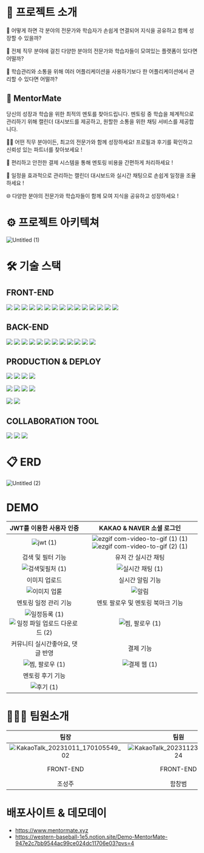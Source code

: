 # 📎 프로젝트 소개

💭 어떻게 하면 각 분야의 전문가와 학습자가 손쉽게 연결되어 지식을 공유하고 함께 성장할 수 있을까?

💭 전체 직무 분야에 걸친 다양한 분야의 전문가와 학습자들이 모여있는 플랫폼이 있다면 어떨까?

💭 학습관리와 소통을 위해 여러 어플리케이션을 사용하기보다 한 어플리케이션에서 관리할 수 있다면 어떨까?

## 👫 MentorMate

당신의 성장과 학습을 위한 최적의 멘토를 찾아드립니다.
멘토링 중 학습을 체계적으로 관리하기 위해 캘린더 대시보드를 제공하고, 원할한 소통을 위한 채팅 서비스를 제공합니다.

🧑‍💼 어떤 직무 분야이든, 최고의 전문가와 함께 성장하세요! 프로필과 후기를 확인하고 신뢰성 있는 파트너를 찾아보세요 !

💼 편리하고 안전한 결제 시스템을 통해 멘토링 비용을 간편하게 처리하세요 !

📅 일정을 효과적으로 관리하는 캘린더 대시보드와 실시간 채팅으로 손쉽게 일정을 조율하세요 !

🌐 다양한 분야의 전문가와 학습자들이 함께 모여 지식을 공유하고 성장하세요 !

# ⚙ 프로젝트 아키텍쳐

![Untitled (1)](https://github.com/MentoMate/.github/assets/122018331/093c2e40-4b4e-4017-bfce-7e4c7f7cce6d)

# 🛠 기술 스택

## FRONT-END

<img src="https://img.shields.io/badge/react-61DAFB?style=for-the-badge&logo=React&logoColor=white"> <img src="https://img.shields.io/badge/typescript-3178C6?style=for-the-badge&logo=typescript&logoColor=white"> <img src="https://img.shields.io/badge/reactquery-FF4154?style=for-the-badge&logo=reactquery&logoColor=white"> <img src="https://img.shields.io/badge/reactrouter-CA4245?style=for-the-badge&logo=reactrouter&logoColor=white"> <img src="https://img.shields.io/badge/reacthookform-CA4245?style=for-the-badge&logo=reacthookform&logoColor=white"> <img src="https://img.shields.io/badge/recoil-3578E5?style=for-the-badge&logo=recoil&logoColor=white"> <img src="https://img.shields.io/badge/vite-646CFF?style=for-the-badge&logo=vite&logoColor=white"> <img src="https://img.shields.io/badge/tailwindcss-06B6D4?style=for-the-badge&logo=tailwindcss&logoColor=white"> <img src="https://img.shields.io/badge/axios-5A29E4?style=for-the-badge&logo=axios&logoColor=white"> <img src="https://img.shields.io/badge/stompjs-000000?style=for-the-badge&logo=stompjs&logoColor=white"> <img src="https://img.shields.io/badge/sockjs-333333?style=for-the-badge&logo=sockjs&logoColor=white"> <img src="https://img.shields.io/badge/iamport-302E31?style=for-the-badge&logo=iamport&logoColor=white"> <img src="https://img.shields.io/badge/reactquill-C6002B?style=for-the-badge&logo=reactquill&logoColor=white"> <img src="https://img.shields.io/badge/sweetalert2-9999FF?style=for-the-badge&logo=sweetalert2&logoColor=white"> <img src="https://img.shields.io/badge/reactdatepicker-3DDC84?style=for-the-badge&logo=reactdatepicker&logoColor=white">

## BACK-END

<img src="https://img.shields.io/badge/JAVA-004027?style=for-the-badge&logo=JAVA&logoColor=white"> <img src="https://img.shields.io/badge/springboot-006600?style=for-the-badge&logo=springboot&logoColor=white"> <img src="https://img.shields.io/badge/springsecurity-578B34?style=for-the-badge&logo=springsecurity&logoColor=white"> <img src="https://img.shields.io/badge/jpa-21C25E?style=for-the-badge&logo=jpa&logoColor=white"> <img src="https://img.shields.io/badge/jwt-85B09A?style=for-the-badge&logo=jwt&logoColor=white"> <img src="https://img.shields.io/badge/swagger-21C25E?style=for-the-badge&logo=swagger&logoColor=white"> <img src="https://img.shields.io/badge/websocket-F37C20?style=for-the-badge&logo=websocket&logoColor=white"> <img src="https://img.shields.io/badge/sockjs-6CAC4D?style=for-the-badge&logo=sockjs&logoColor=white"> <img src="https://img.shields.io/badge/stomp-000000?style=for-the-badge&logo=stomp&logoColor=white"> <img src="https://img.shields.io/badge/mysql-0062B0?style=for-the-badge&logo=mysql&logoColor=white"> <img src="https://img.shields.io/badge/redis-C71A36?style=for-the-badge&logo=redis&logoColor=white"> <img src="https://img.shields.io/badge/elasticSearch-F8DC75?style=for-the-badge&logo=elasticSearch&logoColor=white">

## PRODUCTION & DEPLOY

<img src="https://img.shields.io/badge/AWS-232F3E?style=for-the-badge&logo=amazonaws&logoColor=white"> <img src="https://img.shields.io/badge/s3-569A31?style=for-the-badge&logo=amazons3&logoColor=white"> <img src="https://img.shields.io/badge/cloudfront-2A6FE1?style=for-the-badge&logo=cloudfront&logoColor=white"> <img src="https://img.shields.io/badge/amazonroute53-8C4FFF?style=for-the-badge&logo=amazonroute53&logoColor=white">

<img src="https://img.shields.io/badge/AWS-232F3E?style=for-the-badge&logo=amazonaws&logoColor=white"> <img src="https://img.shields.io/badge/ec2-FF9900?style=for-the-badge&logo=amazonec2&logoColor=white"> <img src="https://img.shields.io/badge/s3-569A31?style=for-the-badge&logo=amazons3&logoColor=white"> <img src="https://img.shields.io/badge/docker-2496ED?style=for-the-badge&logo=docker&logoColor=white">

<img src="https://img.shields.io/badge/git-F05032?style=for-the-badge&logo=git&logoColor=white"> <img src="https://img.shields.io/badge/github-181717?style=for-the-badge&logo=github&logoColor=white">

## COLLABORATION TOOL

<img src="https://img.shields.io/badge/slack-4A154B?style=for-the-badge&logo=slack&logoColor=white"> <img src="https://img.shields.io/badge/notion-000000?style=for-the-badge&logo=notion&logoColor=white"> <img src="https://img.shields.io/badge/discord-5865F2?style=for-the-badge&logo=discord&logoColor=white">

# 📋 ERD

![Untitled (2)](https://github.com/MentoMate/.github/assets/122018331/8637f9f5-4c08-4f0a-a162-646afa3b97ff)

# DEMO

|                                                                                                         JWT를 이용한 사용자 인증                                                                                                         |                                                                                                                  KAKAO & NAVER 소셜 로그인                                                                                                                  |
| :--------------------------------------------------------------------------------------------------------------------------------------------------------------------------------------------------------------------------------------: | :---------------------------------------------------------------------------------------------------------------------------------------------------------------------------------------------------------------------------------------------------------: |
|                                                                  ![jwt (1)](https://github.com/MentoMate/.github/assets/122018331/e73f8df8-96e4-4588-843e-a08776c64090)                                                                  | ![ezgif com-video-to-gif (1) (1)](https://github.com/MentoMate/.github/assets/122018331/cf143c0a-bb74-4a4d-b99b-8009982ea0ae) ![ezgif com-video-to-gif (2) (1)](https://github.com/MentoMate/.github/assets/122018331/9c53d77a-9822-48f9-8292-1213f471a293) |
|                                                                                                            검색 및 필터 기능                                                                                                             |                                                                                                                     유저 간 실시간 채팅                                                                                                                     |
|                                                              ![검색및필처 (1)](https://github.com/MentoMate/.github/assets/122018331/9882f494-10ee-4d7b-a3c5-ef98bdef37b7)                                                               |                                                                       ![실시간 채팅 (1)](https://github.com/MentoMate/.github/assets/122018331/02d8ef3e-61c2-44d9-860c-1fd5256ba162)                                                                        |
|                                                                                                              이미지 업로드                                                                                                               |                                                                                                                      실시간 알림 기능                                                                                                                       |
|                                                                ![이미지 업롣](https://github.com/MentoMate/.github/assets/122018331/7d29f214-d42a-4076-aba5-3de0049102d4)                                                                |                                                                             ![알림](https://github.com/MentoMate/.github/assets/122018331/10057adf-e67e-4a55-ab20-c891a5562efe)                                                                             |
|                                                                                                          멘토링 일정 관리 기능                                                                                                           |                                                                                                              멘토 팔로우 및 멘토링 북마크 기능                                                                                                              |
| ![일정등록 (1)](https://github.com/MentoMate/.github/assets/122018331/a4cfa1f8-80ff-4e34-9b00-e44b3ec512fc) ![일정 파일 업로드 다운로드 (2)](https://github.com/MentoMate/.github/assets/122018331/c4070cc7-1bdd-403b-a3d9-008fa4e57198) |                                                                        ![찜, 팔로우 (1)](https://github.com/MentoMate/.github/assets/122018331/20557f05-79c5-4fdf-9a4c-c7ac6b43acac)                                                                        |
|                                                                                                     커뮤니티 실시간좋아요, 댓글 반영                                                                                                     |                                                                                                                          결제 기능                                                                                                                          |
|                                                              ![찜, 팔로우 (1)](https://github.com/MentoMate/.github/assets/122018331/f62f7e23-96a3-4f6d-a9f1-bdb1f9de668b)                                                               |                                                                         ![결제 웹 (1)](https://github.com/MentoMate/.github/assets/122018331/1ff40545-2cd3-4a47-ad2e-64a201985570)                                                                          |
|                                                                                                             멘토링 후기 기능                                                                                                             |
|                                                                 ![후기 (1)](https://github.com/MentoMate/.github/assets/122018331/9b698ace-29f5-4bc7-a82b-1f83cc2132f8)                                                                  |

# 🧑‍🤝‍🧑 팀원소개

|                                                              팀장                                                              |                                                            팀원                                                             |                                                  팀원                                                   |                                                            팀원                                                             |                                                                팀원                                                                |
| :----------------------------------------------------------------------------------------------------------------------------: | :-------------------------------------------------------------------------------------------------------------------------: | :-----------------------------------------------------------------------------------------------------: | :-------------------------------------------------------------------------------------------------------------------------: | :--------------------------------------------------------------------------------------------------------------------------------: |
| ![KakaoTalk_20231011_170105549_02](https://github.com/MentoMate/.github/assets/122018331/cf63953f-133a-45b8-b699-7b36d2725488) | ![KakaoTalk_20231123_181818424](https://github.com/MentoMate/.github/assets/122018331/34a241a3-8a7d-4dcf-82df-631436a05366) | ![Untitled](https://github.com/MentoMate/.github/assets/122018331/9e823c62-3f71-4702-82eb-c3b86362c005) | ![KakaoTalk_20231123_202343526](https://github.com/MentoMate/.github/assets/122018331/c6ce2a6f-368c-42c6-af4d-c9a359cccfdc) | ![KakaoTalk_Photo_2023-11-23-00-15-08](https://github.com/MentoMate/.github/assets/122018331/2a046f1d-e842-4037-9b44-182c01982f26) |
|                                                           FRONT-END                                                            |                                                          FRONT-END                                                          |                                                BACK-END                                                 |                                                          BACK-END                                                           |                                                              BACK-END                                                              |
|                                                             조성주                                                             |                                                           함창범                                                            |                                                 유성진                                                  |                                                           박나진                                                            |                                                               김은채                                                               |

# 배포사이트 & 데모데이

- https://www.mentormate.xyz
- https://western-baseball-1e5.notion.site/Demo-MentorMate-947e2c7bb9544ac99ce024dc11706e03?pvs=4
